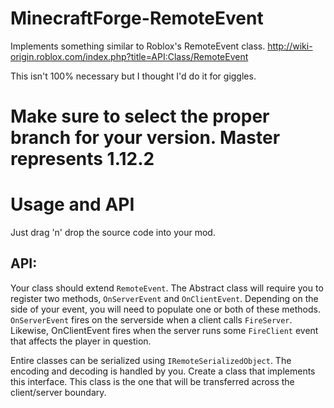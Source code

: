 # MinecraftForge-RemoteEvent
Implements something similar to Roblox's RemoteEvent class. http://wiki-origin.roblox.com/index.php?title=API:Class/RemoteEvent

This isn't 100% necessary but I thought I'd do it for giggles.

# Make sure to select the proper branch for your version. Master represents 1.12.2

# Usage and API
Just drag 'n' drop the source code into your mod.

## API:

Your class should extend `RemoteEvent`. The Abstract class will require you to register two methods, `OnServerEvent` and `OnClientEvent`. Depending on the side of your event, you will need to populate one or both of these methods. `OnServerEvent` fires on the serverside when a client calls `FireServer`. Likewise, OnClientEvent fires when the server runs some `FireClient` event that affects the player in question.

Entire classes can be serialized using `IRemoteSerializedObject`. The encoding and decoding is handled by you. Create a class that implements this interface. This class is the one that will be transferred across the client/server boundary.
